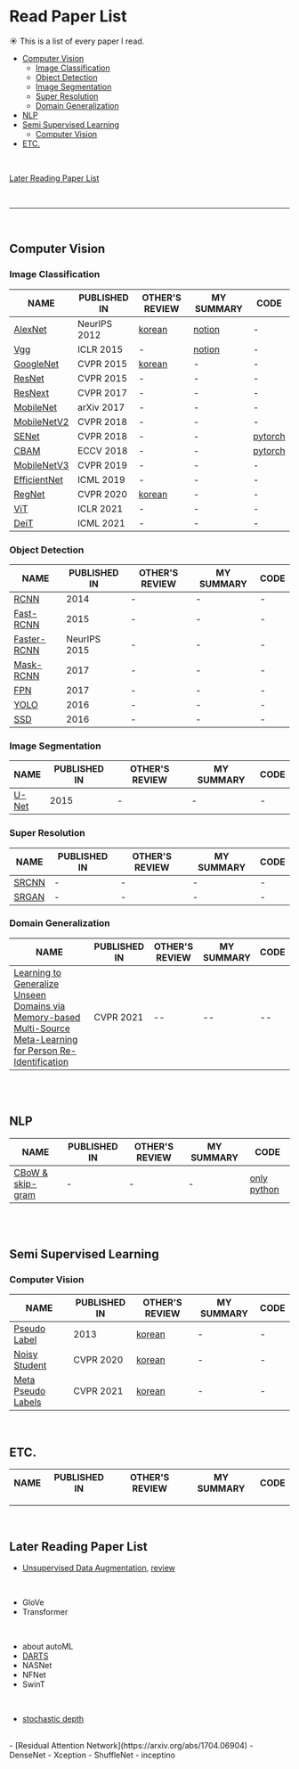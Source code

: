 # Read Paper List
:sunny:&nbsp;This is a list of every paper I read.

- [Computer Vision](#computer-vision)
  - [Image Classification](#image-classification)
  - [Object Detection](#object-detection)
  - [Image Segmentation](#image-segmentation)
  - [Super Resolution](#super-resolution)
  - [Domain Generalization](#domain-generalization)
- [NLP](#nlp)
- [Semi Supervised Learning](#semi-supervised-learning)
  - [Computer Vision](#computer-vision)
- [ETC.](#etc)
  
<br>
    
[Later Reading Paper List](#later-reading-paper-list)

<br>

-------------------------------------------------------

<br>

## Computer Vision

### Image Classification
NAME | PUBLISHED IN | OTHER'S REVIEW | MY SUMMARY | CODE
-- | -- | -- | -- | --
[AlexNet](https://arxiv.org/abs/1512.03385) | NeurIPS 2012 | [korean](https://mountain96.tistory.com/33) | [notion](https://www.notion.so/AlexNet-Deep-Residual-Learning-for-Image-Recognition-0326ff266aa04d59b0202f1f4bfe4cae) | -
[Vgg](https://arxiv.org/pdf/1409.1556.pdf) | ICLR 2015 | - | [notion](https://www.notion.so/Vgg-Very-Deep-Convolutional-Networks-for-Large-scale-Image-Recognition-b1e089011bc7480f916ced0cb186cf9f) | -
[GoogleNet](https://arxiv.org/pdf/1409.4842v1.pdf) | CVPR 2015 | [korean](https://phil-baek.tistory.com/entry/3-GoogLeNet-Going-deeper-with-convolutions-%EB%85%BC%EB%AC%B8-%EB%A6%AC%EB%B7%B0) | - | -
[ResNet](https://arxiv.org/pdf/1512.03385.pdf) | CVPR 2015 | - | - | -
[ResNext](https://arxiv.org/pdf/1611.05431.pdf) | CVPR 2017 | - | - | -
[MobileNet](https://arxiv.org/pdf/1704.04861.pdf) | arXiv 2017 | - | - | -
[MobileNetV2](https://arxiv.org/pdf/1801.04381.pdf) | CVPR 2018 | - | - | -
[SENet](https://arxiv.org/pdf/1709.01507.pdf) | CVPR 2018 | - | - | [pytorch](https://github.com/jaejungscene/read-paper-list/blob/main/code/seblock.py)
[CBAM](https://arxiv.org/pdf/1807.06521.pdf) | ECCV 2018 | - | - | [pytorch](https://github.com/jaejungscene/read-paper-list/blob/main/code/cbam.py)
[MobileNetV3](https://arxiv.org/pdf/1905.02244v5.pdf) | CVPR 2019 | - | - | -
[EfficientNet](https://arxiv.org/pdf/1905.11946.pdf) | ICML 2019 | - | - | -
[RegNet](https://arxiv.org/abs/2003.13678) | CVPR 2020 | [korean](https://2-chae.github.io/category/2.papers/31) | - | -
[ViT](https://arxiv.org/pdf/2010.11929.pdf) | ICLR 2021 | - | - | -
[DeiT](https://arxiv.org/abs/2012.12877) | ICML 2021 | - | - | -

### Object Detection
NAME | PUBLISHED IN | OTHER'S REVIEW | MY SUMMARY | CODE
-- | -- | -- | -- | --
[RCNN](https://arxiv.org/abs/1311.2524) | 2014 | - | - | -
[Fast-RCNN](http://arxiv.org/abs/1504.08083) | 2015 | - | - | -
[Faster-RCNN](http://arxiv.org/abs/1506.01497) | NeurIPS 2015 | - | - | -
[Mask-RCNN](https://arxiv.org/pdf/1703.06870.pdf) | 2017 | - | - | -
[FPN](https://arxiv.org/abs/1612.03144) | 2017 | - | - | -
[YOLO](http://arxiv.org/abs/1506.02640) | 2016 | - | - | -
[SSD](http://arxiv.org/abs/1512.02325) | 2016 | - | - | -

### Image Segmentation
NAME | PUBLISHED IN | OTHER'S REVIEW | MY SUMMARY | CODE
-- | -- | -- | -- | --
[U-Net](https://arxiv.org/pdf/1505.04597.pdf) | 2015 | - | - | -

### Super Resolution
NAME | PUBLISHED IN | OTHER'S REVIEW | MY SUMMARY | CODE
-- | -- | -- | -- | --
[SRCNN](https://arxiv.org/abs/1501.00092)| - | - | - | -
[SRGAN](https://arxiv.org/abs/1609.04802)| - | - | - | -

### Domain Generalization
NAME | PUBLISHED IN | OTHER'S REVIEW | MY SUMMARY | CODE
-- | -- | -- | -- | --
[Learning to Generalize Unseen Domains via Memory-based Multi-Source Meta-Learning for Person Re-Identification](https://arxiv.org/pdf/2012.00417.pdf) | CVPR 2021 | -- | -- | --

<br>
<br>

## NLP
NAME | PUBLISHED IN | OTHER'S REVIEW | MY SUMMARY | CODE
-- | -- | -- | -- | --
[CBoW & skip-gram](https://arxiv.org/abs/1301.3781v3) | - | - | - | [only python](https://github.com/jaejungscene/Deep_Learning_from_Scratch/tree/main/Volume_2/ch04)


<br>
<br>

## Semi Supervised Learning

### Computer Vision
NAME | PUBLISHED IN | OTHER'S REVIEW | MY SUMMARY | CODE
-- | -- | -- | -- | --
[Pseudo Label](https://www.researchgate.net/publication/280581078_Pseudo-Label_The_Simple_and_Efficient_Semi-Supervised_Learning_Method_for_Deep_Neural_Networks) | 2013 | [korean](https://deep-learning-study.tistory.com/553) | - | -
[Noisy Student](https://arxiv.org/abs/1911.04252) | CVPR 2020 | [korean](https://2-chae.github.io/category/2.papers/24) | - | -
[Meta Pseudo Labels](https://arxiv.org/abs/2003.10580) | CVPR 2021 | [korean](https://kmhana.tistory.com/33) | - | -

<br>

## ETC.
NAME | PUBLISHED IN | OTHER'S REVIEW | MY SUMMARY | CODE
-- | -- | -- | -- | --



-------------------------------------

<br>

## Later Reading Paper List
- [Unsupervised Data Augmentation](https://arxiv.org/abs/1904.12848), [review](https://medium.com/platfarm/unsupervised-data-augmentation-for-consistency-training-5bcd52d3f01b)

<br>

- GloVe
- Transformer

<br>

- about autoML
- [DARTS](https://arxiv.org/abs/1806.09055)
- NASNet
- NFNet
- SwinT

<br>

- [stochastic depth](https://arxiv.org/abs/1603.09382v3)

<br>
- [Residual Attention Network](https://arxiv.org/abs/1704.06904)
- DenseNet
- Xception
- ShuffleNet
- inceptino
